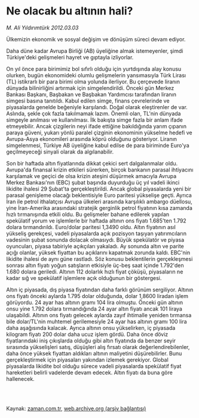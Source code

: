 # Ne olacak bu altının hali?

*M. Ali Yıldırımtürk 2012.03.03*

<td class="columnist-detail">
<p>Ülkemizin ekonomik ve sosyal değişim ve dönüşüm süreci devam ediyor.</p>
<p>
<div id="haberMetinDiv">
<p>Daha düne kadar Avrupa Birliği (AB) üyeliğine almak istemeyenler, şimdi Türkiye'deki gelişmeleri hayret ve gıptayla izliyorlar.
<p> On yıl önce para birimimiz bol sıfırlı olduğu için yurtdışında alay konusu olurken, bugün ekonomideki olumlu gelişmelerin yansımasıyla Türk Lirası (TL) istikrarlı bir para birimi olma yolunda ilerliyor. Bu çerçevede liranın dünyada bilinirliğini artırmak için simgelendirildi. Önceki gün Merkez Bankası Başkanı, Başbakan ve Başbakan Yardımcısı tarafından liranın simgesi basına tanıtıldı. Kabul edilen simge, finans çevrelerinde ve piyasalarda genelde beğeniyle karşılandı. Doğal olarak eleştirenler de var. Aslında, şekle çok fazla takılmamak lazım. Önemli olan, TL'nin dünyada simgeyle anılması ve kullanılması. İlk bakışta simge fazla bir anlam ifade etmeyebilir. Ancak çizgilerin neyi ifade ettiğine bakıldığında yarım çıpanın paraya güveni, yukarı yönlü paralel çizginin ekonominin yükselme hedefi ve Avrupa-Asya ekonomileri arasında köprü olduğunu gösteriyor. Liranın simgelenmesi, Türkiye AB üyeliğine kabul edilse de para biriminde Euro'ya geçilmeyeceği sinyali olarak da algılanabilir.
<p> Son bir haftada altın fiyatlarında dikkat çekici sert dalgalanmalar oldu. Avrupa'da finansal krizin etkileri sürerken, birçok bankanın parasal ihtiyacını karşılamak ve geçici de olsa krizin ateşini düşürmek amacıyla Avrupa Merkez Bankası'nın (EBC) şubat başında duyurduğu üç yıl vadeli ikinci likidite ihalesi 29 Şubat'ta gerçekleştirildi. Ancak global piyasalarda yeni bir parasal genişleme olacağı beklentisiyle Euro paritesi yükselişe geçti. Ayrıca İran ile petrol ithalatçısı Avrupa ülkeleri arasında karşılıklı ambargo düellosu, yine İran-Amerika arasındaki stratejik gerginlik petrol fiyatının kısa zamanda hızlı tırmanışında etkili oldu. Bu gelişmeler bahane edilerek yapılan spekülatif yorum ve işlemlerle bir haftada altının ons fiyatı 1.685'ten 1.792 dolara tırmandırıldı. Euro/dolar paritesi 1,3490 oldu. Altın fiyatının asıl yükseliş gerekçesi, vadeli piyasalarda açık pozisyon taşıyan yatırımcıların vadesinin şubat sonunda dolacak olmasıydı. Büyük spekülatör ve piyasa oyuncuları, piyasa tabiriyle açıkçıları yakaladı. Ay sonunda altın ve parite açığı olanlar, yüksek fiyattan bu açıklarını kapatmak zorunda kaldı. EBC'nin likidite ihalesi de aynı güne rastladı. Söz konusu beklentilerin gerçekleşmesi sonrası altın fiyatı yoğun satışların etkisiyle üç-beş saat içinde 1.792'den 1.680 dolara geriledi. Altının 112 dolarlık hızlı fiyat çöküşü, piyasaların ne kadar sığ ve spekülatif işlemlere açık olduğunun bir göstergesi.
<p> Altın iç piyasada, dış piyasa fiyatından daha farklı görünüm sergiliyor. Altının ons fiyatı önceki aylarda 1.795 dolar olduğunda, dolar 1,8600 liradan işlem görüyordu. 24 ayar has altının gramı 104 lira olmuştu. Önceki gün altının onsu yine 1.792 dolara tırmandığında 24 ayar altın fiyatı ancak 101 liraya ulaşabildi. Altının ons fiyatı gelecek aylarda zayıf ihtimalle yeniden tırmansa bile dolar/TL'nin muhtemel gerilemesiyle 24 ayar has altının gramı 100 lira daha aşağısında kalacak. Ayrıca altının onsu yükselirken, iç piyasada kilogram fiyatı 200 dolar daha ucuz işlem gördü. Daha önce döviz fiyatlarındaki iniş çıkışlarda olduğu gibi altın fiyatında da benzer seyir sırasında yükselişleri satış, düşüşleri alış fırsatı olarak değerlendirebilenler, daha önce yüksek fiyattan aldıkları altının maliyetini düşürebilirler. Bunu gerçekleştirmek için piyasaları yakından izlemek gerekiyor. Global piyasalarda likidite bol olduğu sürece vadeli piyasalarda spekülatif fiyat hareketleri belirli vadelerde devam edecek. Altın fiyatı da buna göre hallenecek. </p></p></p></p></div>
</p>


<p><br>
		 </br></p></td>

Kaynak: [zaman.com.tr](http://zaman.com.tr/yazar.do?yazino=1253831), [web.archive.org (arşiv bağlantısı)](http://web.archive.org/web/20120410221405/http://www.zaman.com.tr:80/yazar.do?yazino=1253831)
